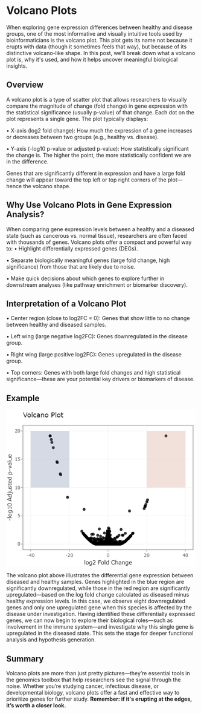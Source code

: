 # Volcano Plots

When exploring gene expression differences between healthy and disease groups, one of the most informative and visually intuitive tools used by bioinformaticians is the volcano plot. This plot gets its name not because it erupts with data (though it sometimes feels that way), but because of its distinctive volcano-like shape. In this post, we'll break down what a volcano plot is, why it's used, and how it helps uncover meaningful biological insights.

## Overview
A volcano plot is a type of scatter plot that allows researchers to visually compare the magnitude of change (fold change) in gene expression with the statistical significance (usually p-value) of that change. Each dot on the plot represents a single gene.
The plot typically displays:

•	X-axis (log2 fold change): How much the expression of a gene increases or decreases between two groups (e.g., healthy vs. disease).

•	Y-axis (-log10 p-value or adjusted p-value): How statistically significant the change is. The higher the point, the more statistically confident we are in the difference.

Genes that are significantly different in expression and have a large fold change will appear toward the top left or top right corners of the plot—hence the volcano shape.

## Why Use Volcano Plots in Gene Expression Analysis?
When comparing gene expression levels between a healthy and a diseased state (such as cancerous vs. normal tissue), researchers are often faced with thousands of genes. Volcano plots offer a compact and powerful way to:
•	Highlight differentially expressed genes (DEGs).

•	Separate biologically meaningful genes (large fold change, high significance) from those that are likely due to noise.

•	Make quick decisions about which genes to explore further in downstream analyses (like pathway enrichment or biomarker discovery).

## Interpretation of a Volcano Plot
•	Center region (close to log2FC = 0): Genes that show little to no change between healthy and diseased samples.

•	Left wing (large negative log2FC): Genes downregulated in the disease group.

•	Right wing (large positive log2FC): Genes upregulated in the disease group.

•	Top corners: Genes with both large fold changes and high statistical significance—these are your potential key drivers or biomarkers of disease.

## Example

![plot](https://github.com/DerekDoelling/volcano_plots/blob/main/6bddaf7b-d671-4d8b-9c10-6ce8799085eb.jpg)

The volcano plot above illustrates the differential gene expression between diseased and healthy samples. Genes highlighted in the blue region are significantly downregulated, while those in the red region are significantly upregulated—based on the log fold change calculated as diseased minus healthy expression levels. In this case, we observe eight downregulated genes and only one upregulated gene when this species is affected by the disease under investigation. Having identified these differentially expressed genes, we can now begin to explore their biological roles—such as involvement in the immune system—and investigate why this single gene is upregulated in the diseased state. This sets the stage for deeper functional analysis and hypothesis generation.

## Summary
Volcano plots are more than just pretty pictures—they’re essential tools in the genomics toolbox that help researchers see the signal through the noise. Whether you’re studying cancer, infectious disease, or developmental biology, volcano plots offer a fast and effective way to prioritize genes for further study. **Remember: if it's erupting at the edges, it’s worth a closer look.**
